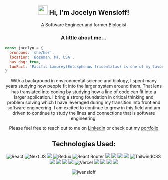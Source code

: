 <div align="center">

## <img src="https://media.giphy.com/media/m0dmKBkncVETJv2h0S/giphy.gif" width="30"> Hi, I'm Jocelyn Wensloff!

A Software Engineer and former Biologist 
### A little about me...  
</div>

```javascript
const jocelyn = {
  pronouns: 'she/her',
  location: 'Bozeman, MT, USA',
  has_dog: true,
  funFact: 'Pacific Lamprey(Entosphenus tridentatus) is one of my favorite fish!'
}
```

<div align="center">
With a background in environmental science and biology, I spent many years studying how people fit into the larger system around them. That lens has translated into coding by studying how a line of code can fit into a  larger application. I bring a strong foundation in critical thinking and problem solving which I have leveraged during my transition into front end software engineering. I am excited to continue to grow in this field and am driven to continue to study the lines and connections that is software engineering. 

Please feel free to reach out to me on [LinkedIn](https://www.linkedin.com/in/jocelynwensloff/) or check out my [portfolio](https://www.jocelynwensloff.com)

## Technologies Used:

![React](https://img.shields.io/badge/React-20232A?style=for-the-badge&logo=react&logoColor=61DAFB)
![Next JS](https://img.shields.io/badge/Next-black?style=for-the-badge&logo=next.js&logoColor=white)
<img src="https://img.shields.io/badge/TypeScript-007ACC?style=for-the-badge&logo=typescript&logoColor=white" /> 
![Redux](https://img.shields.io/badge/redux-%23593d88.svg?style=for-the-badge&logo=redux&logoColor=white)
![React Router](https://img.shields.io/badge/React_Router-CA4245?style=for-the-badge&logo=react-router&logoColor=white)
<img src="https://img.shields.io/badge/JavaScript-323330?style=for-the-badge&logo=javascript&logoColor=F7DF1E" /> 
<img src="https://img.shields.io/badge/HTML5-E34F26?style=for-the-badge&logo=html5&logoColor=white" />
<img src="https://img.shields.io/badge/CSS3-1572B6?style=for-the-badge&logo=css3&logoColor=white" /> 
<img src="https://img.shields.io/badge/Sass-CC6699?style=for-the-badge&logo=sass&logoColor=white" />
![TailwindCSS](https://img.shields.io/badge/tailwindcss-%2338B2AC.svg?style=for-the-badge&logo=tailwind-css&logoColor=white)
<img src="https://img.shields.io/badge/-cypress-%23E5E5E5?style=for-the-badge&logo=cypress&logoColor=058a5e" /> 
<img src="https://img.shields.io/badge/-mocha-%238D6748?style=for-the-badge&logo=mocha&logoColor=white" />
<img src="https://img.shields.io/badge/chai-A30701?style=for-the-badge&logo=chai&logoColor=white" />
<img src="https://img.shields.io/badge/Heroku-430098?style=for-the-badge&logo=heroku&logoColor=white" />
![Vercel](https://img.shields.io/badge/vercel-%23000000.svg?style=for-the-badge&logo=vercel&logoColor=white)
<img src="https://img.shields.io/badge/Slack-4A154B?style=for-the-badge&logo=slack&logoColor=white" />
<img src="https://img.shields.io/badge/Markdown-000000?style=for-the-badge&logo=markdown&logoColor=white" /> 
<img src="https://img.shields.io/badge/Visual_Studio_Code-0078D4?style=for-the-badge&logo=visual%20studio%20code&logoColor=white" /> 
<img src="https://img.shields.io/badge/RStudio-75AADB?style=for-the-badge&logo=RStudio&logoColor=white" />


<p><img align="center" src="https://github-readme-stats.vercel.app/api/top-langs?username=jwensloff&show_icons=true&locale=en&layout=compact" alt="jwensloff" /></p></div>

